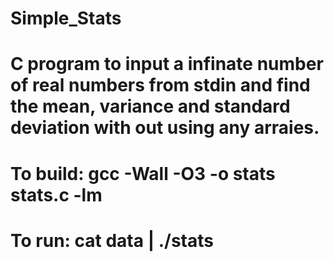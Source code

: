 # Simple_Stats
#
# C program to input a infinate number of real numbers from stdin and find the mean, variance and standard deviation with out using any arraies.
#
# To build: gcc -Wall -O3 -o stats stats.c -lm
# To run: cat data | ./stats
#
